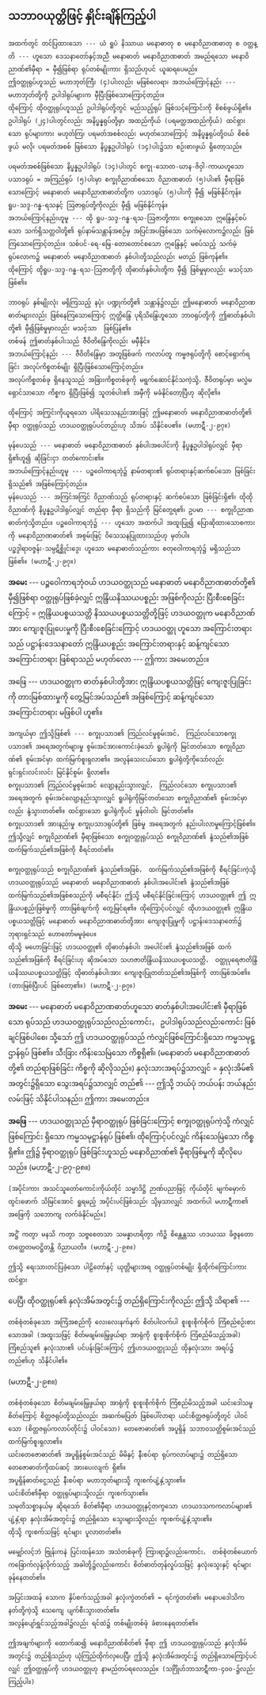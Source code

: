 ## သဘာ၀ယုတ္တိဖြင့် နှိုင်းချိန်ကြည့်ပါ

    အထက်တွင် တင်ပြထားသော --- ယံ ရူပံ နိဿာယ မနောဓာတု စ မနောဝိညာဏဓာတု စ ဝတ္တန္တိ --- ဟူသော ဒေသနာတော်နှင့်အညီ မနောဓာတ် မနောဝိညာဏဓာတ် အမည်ရသော မနောဝိညာဏ်၏မှီရာ = မှီ၍ဖြစ်ရာ ရုပ်တစ်မျိုးကား ရှိသည်ဟုပင် ယူဆရပေမည်။ 
    ဤဝတ္ထုရုပ်ဟူသည် မဟာဘုတ်ကြီး (၄)ပါးလည်း မဖြစ်လေရာ၊ အဘယ်ကြောင့်နည်း --- မဟာဘုတ်တို့ကို ဥပါဒါရုပ်များက မှီပြီးဖြစ်သောကြောင့်တည်း။ 
    ထိုကြောင့် ထိုဝတ္ထုရုပ်ဟူသည် ဥပါဒါရုပ်တို့တွင် မည်သည့်ရုပ် ဖြစ်သင့်ကြောင်းကို စိစစ်ဖွယ်ရှိ၏။ ဥပါဒါရုပ် (၂၄)ပါးတွင်လည်း အနိပ္ဖန္နရုပ်တို့မှာ အထည်ကိုယ် (ပရမတ္ထအထည်ကိုယ်) ထင်ရှားသော ရုပ်များကား မဟုတ်ကြ၊ ပရမတ်အစစ်လည်း မဟုတ်သောကြောင့် အနိပ္ဖန္နရုပ်တို့ဝယ် စိစစ်ဖွယ် မလို၊ ပရမတ်အစစ် ဖြစ်သော နိပ္ဖန္နဥပါဒါရုပ် (၁၄)ပါး၌သာ စဉ်းစားဖွယ် ရှိတော့သည်။

    ပရမတ်အစစ်ဖြစ်သော နိပ္ဖန္နဥပါဒါရုပ် (၁၄)ပါးတွင် စက္ခု-သောတ-ဃာန-ဇိဝှါ-ကာယဟူသော ပသာဒရုပ် = အကြည်ရုပ် (၅)ပါးမှာ စက္ခုဝိညာဏ်စသော ဝိညာဏဓာတ် (၅)ပါး၏ မှီရာဖြစ်သောကြောင့် မနောဓာတ် မနောဝိညာဏဓာတ်တို့က ပသာဒရုပ် (၅)ပါးကို မှီ၍ မဖြစ်နိုင်ကုန်။ 
    ရူပ-သဒ္ဒ-ဂန္ဓ-ရသနှင့် ဩဇာရုပ်တို့ကိုလည်း မှီ၍ မဖြစ်နိုင်ကုန်။ 
    အဘယ်ကြောင့်နည်းဟူမူ --- ထို ရူပ-သဒ္ဒ-ဂန္ဓ-ရသ-ဩဇာတို့ကား စက္ခုစသော ဣန္ဒြေနှင့်စပ်သော သက်ရှိသတ္တဝါတို့၏ ရုပ်နာမ်သန္တာန်အစဉ်မှ အပြင်အပဖြစ်သော သက်မဲ့လောက၌လည်း ဖြစ်ကြသောကြောင့်တည်း။ သစ်ပင်-ရေ-မြေ-တောတောင်စသော ဣန္ဒြေနှင့် မစပ်သည့် သက်မဲ့ရုပ်လောက၌ မနောဓာတ် မနောဝိညာဏဓာတ် နှစ်ပါးတို့သည်လည်း မတည် ဖြစ်ကုန်၏။ 
    ထိုကြောင့် ထိုရူပ-သဒ္ဒ-ဂန္ဓ-ရသ-ဩဇာတို့ကို ထိုဓာတ်နှစ်ပါးတို့က မှီ၍ ဖြစ်မှုမှာလည်း မသင့်သာ ဖြစ်၏။

    ဘာ၀ရုပ် နှစ်မျိုးလုံး မရှိကြသည့် နပုံး ပဏ္ဍုက်တို့၏ သန္တာန်၌လည်း ဤမနောဓာတ် မနောဝိညာဏဓာတ်များလည်း ဖြစ်နေကြသောကြောင့် ဣတ္ထိန္ဒြေ ပုရိသိန္ဒြေဟူသော ဘာ၀ရုပ်တို့ကို ဤဓာတ်နှစ်ပါးတို့၏ မှီ၍ဖြစ်မှုမှာလည်း မသင့်သာ  ဖြစ်ပြန်၏။ 
    တစ်ဖန် ဤဓာတ်နှစ်ပါးသည် ဇီဝိတိန္ဒြေကိုလည်း မမှီနိုင်။ 
    အဘယ်ကြောင့်နည်း --- ဇီဝိတိန္ဒြေမှာ အတူဖြစ်ဖက် ကလာပ်တူ ကမ္မဇရုပ်တို့ကို စောင့်ရှောက်ရခြင်း အလုပ်ကိစ္စတစ်မျိုး ရှိပြီးဖြစ်သောကြောင့်တည်း။ 
    အလုပ်ကိစ္စတစ်ခု ရှိနေသူသည် အခြားကိစ္စတစ်ခုကို မရွက်ဆောင်နိုင်သကဲ့သို့，ဇီဝိတရုပ်မှာ မလွှဲမရှောင်သာသော ကိစ္စက ရှိပြီးဖြစ်၍ သူတစ်ပါး၏ အမှီကို မခံနိုင်တော့ပြီဟု ဆိုလို၏။

    ထိုကြောင့် အကြွင်းကိုယူရသော ပါရိသေသနည်းအားဖြင့် ဤမနောဓာတ် မနောဝိညာဏဓာတ်တို့၏ မှီရာ ဝတ္ထုရုပ်သည် ဟဒယဝတ္ထုရုပ်ပင်တည်းဟု သိအပ် သိနိုင်ပေ၏။ (မဟာဋီ-၂-၉၇။)

    မှန်ပေသည် --- မနောဓာတ် မနောဝိညာဏဓာတ် နှစ်ပါးအပေါင်းကို နိပ္ဖန္နဥပါဒါရုပ်လျှင် မှီရာရှိ၏ဟူ၍ ဆိုခြင်းငှာ တတ်ကောင်း၏။ 
    အဘယ်ကြောင့်နည်းဟူမူ --- ပဉ္စဝေါကာရဘုံ၌ နာမ်တရား၏ ရုပ်တရားနှင့်ဆက်စပ်သော ဖြစ်ခြင်းရှိသည်၏ အဖြစ်ကြောင့်တည်း။ 
    မှန်ပေသည် --- အကြင်အကြင် ဝိညာဏ်သည် ရုပ်တရားနှင့် ဆက်စပ်သော ဖြစ်ခြင်းရှိ၏၊ ထိုထို ဝိညာဏ်ကို နိပ္ဖန္နဥပါဒါရုပ်လျှင် တည်ရာ မှီရာ ရှိသည်ကို မြင်တွေ့ရ၏၊ ဥပမာ --- စက္ခုဝိညာဏဓာတ်ကဲ့သို့တည်း။ ပဉ္စဝေါကာရဘုံ၌ --- ဟူသော အထက်ပါ အထူးပြု၍ ပြောဆိုထားသောစကားကို မနောဝိညာဏဓာတ်၏ အစွမ်းဖြင့် ဝိသေသနပြုထားသည်ဟု မှတ်ပါ။ 
    ပဉ္စဒွါရာဝဇ္ဇန်း-သမ္ပဋိစ္ဆိုင်းဒွေး ဟူသော မနောဓာတ်သည်ကား စတုဝေါကာရဘုံ၌ မရှိသည်သာ ဖြစ်၏။ (မဟာဋီ-၂-၉၇။)

**အမေး** --- ပဉ္စဝေါကာရဘုံဝယ် ဟဒယဝတ္ထုသည် မနောဓာတ် မနောဝိညာဏဓာတ်တို့၏ မှီ၍ဖြစ်ရာ ဝတ္ထုရုပ်ဖြစ်ခဲ့လျှင် ဣန္ဒြိယနိဿယပစ္စည်း အဖြစ်ကိုလည်း ပြီးစီးစေခြင်းကြောင့် = ဣန္ဒြိယပစ္စယသတ္တိ နိဿယပစ္စယသတ္တိတို့ဖြင့် ဟဒယဝတ္ထုက မနောဝိညာဏ်အား ကျေးဇူးပြုပေးမှုကို ပြီးစီးစေခြင်းကြောင့် ဟဒယဝတ္ထု ဟူသော အကြောင်းတရားသည် ပဋ္ဌာန်းဒေသနာတော် ဣန္ဒြိယပစ္စည်း အကြောင်းတရားနှင့် ဆန့်ကျင်သော အကြောင်းတရား ဖြစ်ရာသည် မဟုတ်လော --- ဤကား အမေးတည်း။

အဖြေ --- ဟဒယ၀တ္ထုက ဓာတ်နှစ်ပါးတို့အား ဣန္ဒြိယပစ္စယသတ္တိဖြင့် ကျေးဇူးပြုခြင်းကို တားမြစ်ထားမှုကို တွေ့မြင်အပ်သည်၏ အဖြစ်ကြောင့် ဆန့်ကျင်သော အကြောင်းတရား မဖြစ်ပါ ဟူ၏။

    အကျယ်မှာ ဤသို့ဖြစ်၏ --- စက္ခုပသာဒ၏ ကြည်လင်မှုစွမ်းအင်， ကြည်လင်သောစက္ခုပသာဒ၏ အရေအတွက်များမှု စွမ်းအင်အားကောင်းခဲ့သော် ရူပါရုံကို မြင်တတ်သော စက္ခုဝိညာဏ်၏ စွမ်းအင်မှာ ထက်မြက်စူးရှလာ၏။ အလွန်သေးငယ်သော ရူပါရုံတို့ကိုသော်လည်း ရှင်းရှင်းလင်းလင်း မြင်နိုင်စွမ်း ရှိလာ၏။ 
    စက္ခုပသာဒ၏ ကြည်လင်မှုစွမ်းအင် လျော့နည်းသွားလျှင်， ကြည်လင်သော စက္ခုပသာဒ၏ အရေအတွက် စွမ်းအင်လျော့နည်းသွားလျှင် ရူပါရုံကိုမြင်တတ်သော စက္ခုဝိညာဏ်၏ စွမ်းအင်မှာလည်း နုံ့သွားတတ်၏။ ထင်ရှားသော ရူပါရုံကိုပင် မှုန်ဝါးဝါး မြင်တတ်၏။ 
    စက္ခုပသာဒ၏ အားနည်းမှု စက္ခုပသာဒရုပ်တို့၏ ဖြစ်မှု အရေအတွက် နည်းပါးလာမှုကြောင့်ဖြစ်၏။ 
    ဤသို့လျှင် စက္ခုဝိညာဏ်၏ မှီရာဖြစ်သော စက္ခုဝတ္ထုရုပ်သည် စက္ခုဝိညာဏ်၏ နုံ့သည်၏အဖြစ် ထက်မြက်သည်၏အဖြစ်ကို စီရင်တတ်၏။

    စက္ခုဝတ္ထုရုပ်သည် စက္ခုဝိညာဏ်၏ နုံ့သည်၏အဖြစ်， ထက်မြက်သည်၏အဖြစ်ကို စီရင်ခြင်းကဲ့သို့ ဟဒယဝတ္ထုရုပ်သည် မနောဓာတ် မနောဝိညာဏဓာတ် နှစ်ပါးအပေါင်း၏ နုံ့သည်၏အဖြစ် ထက်မြက်သည်၏အဖြစ်စသည်ကို မစီရင်နိုင်၊ ဤသို့ မစီရင်နိုင်ခြင်းကြောင့် ဟဒယဝတ္ထု၏ ဤ ဣန္ဒြိယပစ္စည်းဖြစ်မှုကို တားမြစ်ချက်ကို တွေ့မြင်ရ၏။ ထိုကြောင့်ပင်လျှင် ထိုဟဒယဝတ္ထု၏ ဣန္ဒြိယပစ္စယသတ္တိဖြင့် မနောဓာတ် မနောဝိညာဏဓာတ်တို့အား ကျေးဇူးပြုမှုကို ပဋ္ဌာန်းဒေသနာတော်၌ ဘုရားရှင်သည် ဟောတော်မမူခဲ့ပေ။ 
    ထိုသို့ မဟောခြင်းဖြင့် ဟဒယဝတ္ထု၏ ထိုဓာတ်နှစ်ပါး အပေါင်း၏ နုံ့သည်၏အဖြစ် ထက်သည်၏အဖြစ်ကို စီရင်ခြင်းဟု ဆိုအပ်သော သဟဇာတိန္ဒြိယနိဿယပစ္စယသတ္တိ， ဝတ္ထုပုရေဇာတိန္ဒြိယနိဿယပစ္စယသတ္တိဖြင့် ထိုဓာတ်နှစ်ပါးအား ကျေးဇူးပြုတတ်သည်၏အဖြစ်ကို တားမြစ်အပ်၏။ 
    (တားမြစ်ပြီးပင် ဖြစ်တော့၏။) (မဟာဋီ-၂-၉၇။)

**အမေး** --- မနောဓာတ် မနောဝိညာဏဓာတ်ဟူသော ဓာတ်နှစ်ပါးအပေါင်း၏ မှီရာဖြစ်သော ရုပ်သည် ဟဒယဝတ္ထုရုပ်သည်လည်းကောင်း， ဥပါဒါရုပ်သည်လည်းကောင်း ဖြစ်ချင်ဖြစ်ပါစေ၊ သို့သော် ဤ ဟဒယဝတ္ထုရုပ်သည် ကံလျှင်ဖြစ်ကြောင်းရှိသော ကမ္မသမုဋ္ဌာန်ရုပ် ဖြစ်၏။ 
သီးခြား ကိန်းသေမြဲသော ကိစ္စရှိ၏၊ (မနောဓာတ် မနောဝိညာဏဓာတ်တို့၏ တည်ရာဖြစ်ခြင်း ကိစ္စကို ဆိုလိုသည်။) နှလုံးသားအရပ်၌သာလျှင် = နှလုံးအိမ်၏ အတွင်း၌ရှိသော သွေးအရပ်၌သာလျှင် တည်၏ --- ဤသို့ ဘယ်ပုံ ဘယ်ပန်း ဘယ်နည်းလမ်းဖြင့် သိနိုင်ပါသနည်း၊ ဤကား အမေးတည်း။

**အဖြေ** --- ဟဒယ၀တ္ထုသည် မှီရာဝတ္ထုရုပ် ဖြစ်ခြင်းကြောင့် စက္ခုဝတ္ထုရုပ်ကဲ့သို့ ကံလျှင်ဖြစ်ကြောင်း ရှိသော ကမ္မသမုဋ္ဌာန်ရုပ် ဖြစ်၏၊ ထိုကြောင့်ပင်လျှင် ကိန်းသေမြဲသော ကိစ္စ ရှိ၏။ 
ဤ၌ မှီရာဝတ္ထုရုပ် ဖြစ်ခြင်းဟူသည် မနောဝိညာဏ်၏ မှီရာဖြစ်မှုကို ဆိုလိုပေသည်။ (မဟာဋီ-၂-၉၇-၉၈။)

    [အပိုင်းကား အသင်သူတော်ကောင်းကိုယ်တိုင် သမ္မာဒိဋ္ဌိ ဉာဏ်ပညာဖြင့် ကိုယ်တိုင် မျက်မှောက် ထွင်းဖောက် သိမြင်အောင် ရှုရမည့် အပိုင်းပင်ဖြစ်သည်၊ သို့မှသာလျှင် အထက်ပါ မဟာဋီကာ၏ အဖြေကို သဘောကျ လက်ခံနိုင်မည်။]

    အဋ္ဌိံ ကတွာ မနသိ ကတွာ သဗ္ဗစေတသာ သမန္နာဟရိတွာ ကိဉ္စိ စိန္တေန္တဿ ဟဒယဿ ခိဇ္ဇနတော တတ္ထေတမဝဋ္ဌိတန္တိ ဝိညာယတိ။ (မဟာဋီ-၂-၉၈။)

    ဤသို့ ရေးသားတင်ပြခဲ့သော ပါဠိတော်နှင့် ယုတ္တိများအရ ဝတ္ထုရုပ်တစ်မျိုး ရှိထိုက်ကြောင်းကား ထင်ရှား
ပေပြီ၊ ထိုဝတ္ထုရုပ်၏ နှလုံးအိမ်အတွင်း၌ တည်ရှိကြောင်းကိုလည်း ဤသို့ သိရာ၏ ---

    တစ်စုံတစ်ခုသော အကြံအစည်ကို လေးလေးနက်နက် စိတ်ပါလက်ပါ စူးစူးစိုက်စိုက် ကြံစည်စဉ်းစားသောအခါ (အထူးသဖြင့် စိတ်မချမ်းမြေ့ဖွယ်ရာ အာရုံကို စူးစူးစိုက်စိုက် ကြံစည်မိသည့်အခါ) ကြံစည်သူ၏ နှလုံးသား၏ ပင်ပန်းခြင်းကြောင့် ဤဟဒယဝတ္ထုသည် ထိုနှလုံးသား အရပ်၌ တည်၏ဟု သိနိုင်ပါ၏။
<r>(မဟာဋီ-၂-၉၈။)</r>

    တစ်စုံတစ်ခုသော စိတ်မချမ်းမြေ့ဖွယ်ရာ အာရုံကို စူးစူးစိုက်စိုက် ကြံစည်မိသည့်အခါ ယင်းဒေါသမူစိတ်ကြောင့် စိတ္တဇရုပ်တို့သည်လည်း အဆက်မပြတ် ဖြစ်ပေါ်လာရာ ယင်းစိတ္တဇရုပ်တို့တွင် ပါဝင်သော (စိတ္တဇရုပ်ကလာပ်တိုင်း၌ ပါဝင်သော) တေဇောဓာတ်၏ အပူရှိန် သဘာ၀သတ္တိစွမ်းအင်သည် ထက်မြက်စူးရှလာ၏။ 
    ယင်းတေဇောဓာတ်၏ အပူရှိန်စွမ်းအင်သည် မိမိနှင့် နီးစပ်ရာ ရုပ်ကလာပ်များ၌ တည်ရှိသော တေဇောဓာတ်ကိုထပ်ဆင့် အားပေးလျက် ရှိ၏။ 
    အပူရှိန်ဓာတ်ငွေ့သည် နီးစပ်ရာ မဟာဘုတ်များသို့ ကူးစက်ပျံ့နှံ့သွား၏။ 
    ယင်းစိတ်၏မှီရာ ဝတ္ထုရုပ်များသို့လည်း ကူးစက်သွား၏။ 
    သမုတိသစ္စာနယ်မှ ဆိုရသော် စိတ်၏မှီရာ ဟဒယဝတ္ထုနှင့်တကွသော ဟဒယဒသကကလာပ်များ၏ ပျံ့နှံ့ရာ နှလုံးအိမ်အတွင်း၌ တည်ရှိသော သွေးများသို့လည်း ကူးစက်ပျံ့နှံ့သွား၏။ 
    ထိုသို့ ကူးစက်သဖြင့် ရင်များ ပူလာတတ်၏။

    မမျှော်လင့်ဘဲ ဗြုန်းကနဲ ပြင်းထန်သော အသံတစ်ခုကို ကြားရာ၌လည်းကောင်း， တစ်စုံတစ်ယောက်ကခြောက်လှန့်လိုက်သည့် အခါတို့၌လည်းကောင်း စိတ်ဓာတ်တုန်လှုပ်သဖြင့် နှလုံးသွေးနှင့် ရင်များ ခုန်နေတတ်၏။

    အပြင်းအထန် သောက နှိပ်စက်သည့်အခါ နှလုံးကွဲတတ်၏ = ရင်ကွဲတတ်၏၊ မနောပဒေါသိက နတ်တို့ကဲ့သို့ သေကျေ ပျက်စီးသွားတတ်၏။ 
    အလွန်ပျော်ရွှင်သည့်အခါ၌လည်း ရင်ထဲ၌ တစ်မျိုးတစ်ဖုံ ခံစားနေရတတ်၏။

    ဤအချက်များကို ထောက်ဆ၍ မနောဝိညာဏ်စိတ်၏ မှီရာ ဤ ဟဒယဝတ္ထုရုပ်သည် နှလုံးအိမ်အတွင်း၌ တည်ရှိသည်ဟု ယုံကြည်ထိုက်လှပေပြီ၊ ဤသို့ နှလုံးအိမ်အတွင်း၌ တည်ရှိသောကြောင့်ပင်လျှင် ဤဝတ္ထုရုပ်ကို ဟဒယဝတ္ထုဟု နာမည်တပ်ရလေသည်။ (သင်္ဂြိုဟ်ဘာသာဋီကာ-၄၀၀-၌လည်း ကြည့်ပါ။)